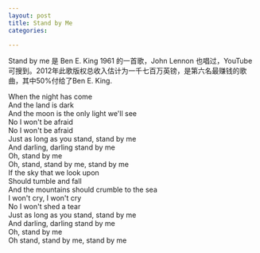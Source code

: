 ```yaml
---
layout: post
title: Stand by Me
categories:

---
```

Stand by me 是 Ben E. King 1961 的一首歌，John Lennon 也唱过，YouTube可搜到。2012年此歌版权总收入估计为一千七百万英镑，是第六名最赚钱的歌曲，其中50%付给了Ben E. King.

When the night has come    
And the land is dark    
And the moon is the only light we'll see    
No I won't be afraid    
No I won't be afraid    
Just as long as you stand, stand by me    
And darling, darling stand by me    
Oh, stand by me    
Oh, stand, stand by me, stand by me        
If the sky that we look upon    
Should tumble and fall    
And the mountains should crumble to the sea    
I won't cry, I won't cry    
No I won't shed a tear    
Just as long as you stand, stand by me    
And darling, darling stand by me    
Oh, stand by me    
Oh stand, stand by me, stand by me    